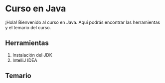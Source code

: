 # Curso en Java

¡Hola! Bienvenido al curso en Java. Aquí podrás encontrar las herramientas y el temario del curso.

## Herramientas

 1. Instalación del JDK
 2. IntelliJ IDEA

## Temario

